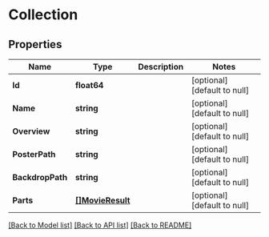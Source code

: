 # Collection

## Properties
Name | Type | Description | Notes
------------ | ------------- | ------------- | -------------
**Id** | **float64** |  | [optional] [default to null]
**Name** | **string** |  | [optional] [default to null]
**Overview** | **string** |  | [optional] [default to null]
**PosterPath** | **string** |  | [optional] [default to null]
**BackdropPath** | **string** |  | [optional] [default to null]
**Parts** | [**[]MovieResult**](MovieResult.md) |  | [optional] [default to null]

[[Back to Model list]](../README.md#documentation-for-models) [[Back to API list]](../README.md#documentation-for-api-endpoints) [[Back to README]](../README.md)

